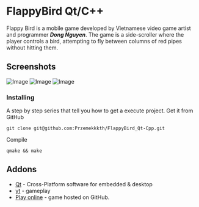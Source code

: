 # FlappyBird Qt/C++
Flappy Bird is a mobile game developed by Vietnamese video game artist and programmer __*Dong Nguyen*__. The game is a side-scroller where the player controls a bird, attempting to fly between columns of red pipes without hitting them.

## Screenshots
![Image](https://user-images.githubusercontent.com/28188300/181496061-cd78661b-9723-496c-91cd-c434b4312db0.png)
![Image](https://user-images.githubusercontent.com/28188300/181496062-e75b7cee-2760-48a3-babb-feddf6e11dc6.png)
![Image](https://user-images.githubusercontent.com/28188300/181496063-2d3a2e09-80b7-4530-ae9f-7016e67a482a.png)

### Installing
A step by step series  that tell you how to get a execute project.
Get it from GitHub
```
git clone git@github.com:Przemekkkth/FlappyBird_Qt-Cpp.git
```
Compile
```
qmake && make
```

## Addons
* [Qt](https://www.qt.io/) - Cross-Platform software for embedded & desktop
* [yt](https://youtu.be/od_x6_kC9o0) - gameplay
* [Play online](https://przemekkkth.github.io/assets/games/flappybird/index.html) - game hosted on GitHub.
